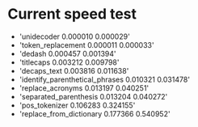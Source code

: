 # Current speed test

+ 'unidecoder                      0.000010  0.000029'
+ 'token_replacement               0.000011  0.000033'
+ 'dedash                          0.000457  0.001394'
+ 'titlecaps                       0.003212  0.009798'
+ 'decaps_text                     0.003816  0.011638'
+ 'identify_parenthetical_phrases  0.010321  0.031478'
+ 'replace_acronyms                0.013197  0.040251'
+ 'separated_parenthesis           0.013204  0.040272'
+ 'pos_tokenizer                   0.106283  0.324155'
+ 'replace_from_dictionary         0.177366  0.540952'
